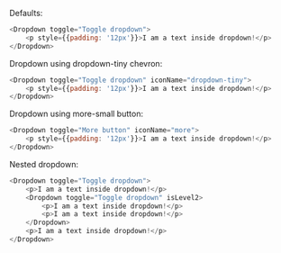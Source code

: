 Defaults:

```js
<Dropdown toggle="Toggle dropdown">
    <p style={{padding: '12px'}}>I am a text inside dropdown!</p>
</Dropdown>
```

Dropdown using dropdown-tiny chevron:
```js
<Dropdown toggle="Toggle dropdown" iconName="dropdown-tiny">
    <p style={{padding: '12px'}}>I am a text inside dropdown!</p>
</Dropdown>
```

Dropdown using more-small button:
```js
<Dropdown toggle="More button" iconName="more">
    <p style={{padding: '12px'}}>I am a text inside dropdown!</p>
</Dropdown>
```

Nested dropdown:

```js
<Dropdown toggle="Toggle dropdown">
    <p>I am a text inside dropdown!</p>
    <Dropdown toggle="Toggle dropdown" isLevel2>
        <p>I am a text inside dropdown!</p>
        <p>I am a text inside dropdown!</p>
    </Dropdown>
    <p>I am a text inside dropdown!</p>
</Dropdown>
```
